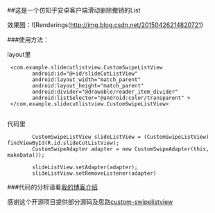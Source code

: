 ##这是一个仿知乎安卓客户端滑动删除撤销的List

效果图：![Renderings(http://img.blog.csdn.net/20150426214820721)

###使用方法：

layout里

```
 <com.example.slidecutlistview.CustomSwipeListView
        android:id="@+id/slideCutListView"
        android:layout_width="match_parent"
        android:layout_height="match_parent"
        android:divider="@drawable/reader_item_divider"
        android:listSelector="@android:color/transparent" >
 </com.example.slidecutlistview.CustomSwipeListView>
 
```

代码里

```
        CustomSwipeListView slideListView = (CustomSwipeListView) findViewById(R.id.slideCutListView);
        CustomSwipeAdapter adapter = new CustomSwipeAdapter(this, makeData());

        slideListView.setAdapter(adapter);
        slideListView.setRemoveListener(adapter)
```
        
###代码的分析请看[我的博客介绍](http://blog.csdn.net/asdzheng/article/details/44278469)

感谢这个开源项目提供部分源码及思路[custom-swipelistview](https://github.com/xyczero/custom-swipelistview)
